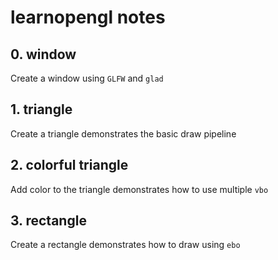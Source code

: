 # learnopengl notes

## 0. window

Create a window using `GLFW` and `glad`

## 1. triangle

Create a triangle demonstrates the basic draw pipeline

## 2. colorful triangle

Add color to the triangle demonstrates how to use multiple `vbo`

## 3. rectangle

Create a rectangle demonstrates how to draw using `ebo`